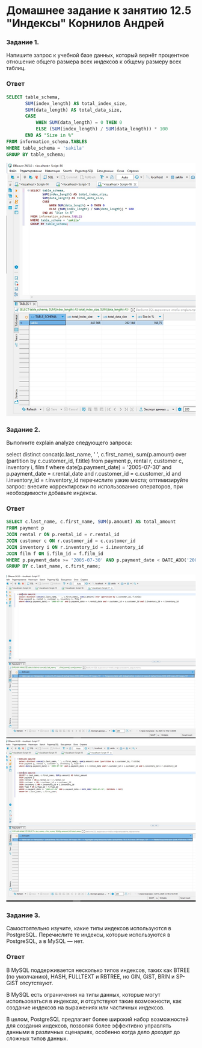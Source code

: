 # Домашнее задание к занятию 12.5 "Индексы" Корнилов Андрей



### Задание 1.

Напишите запрос к учебной базе данных, который вернёт процентное отношение общего размера всех индексов к общему размеру всех таблиц.

### Ответ
```sql
SELECT table_schema, 
       SUM(index_length) AS total_index_size,
       SUM(data_length) AS total_data_size,
       CASE 
           WHEN SUM(data_length) = 0 THEN 0
           ELSE (SUM(index_length) / SUM(data_length)) * 100 
       END AS "Size in %"
FROM information_schema.TABLES
WHERE table_schema = 'sakila'
GROUP BY table_schema;
```
![index1](https://github.com/AndreyTest010/sdb-homeworks/blob/main/index1.jpg)

### Задание 2.

Выполните explain analyze следующего запроса:

select distinct concat(c.last_name, ' ', c.first_name), sum(p.amount) over (partition by c.customer_id, f.title)
from payment p, rental r, customer c, inventory i, film f
where date(p.payment_date) = '2005-07-30' and p.payment_date = r.rental_date and r.customer_id = c.customer_id and i.inventory_id = r.inventory_id
перечислите узкие места;
оптимизируйте запрос: внесите корректировки по использованию операторов, при необходимости добавьте индексы.

### Ответ
```sql
SELECT c.last_name, c.first_name, SUM(p.amount) AS total_amount
FROM payment p
JOIN rental r ON p.rental_id = r.rental_id
JOIN customer c ON r.customer_id = c.customer_id
JOIN inventory i ON r.inventory_id = i.inventory_id
JOIN film f ON i.film_id = f.film_id
WHERE p.payment_date >= '2005-07-30' AND p.payment_date < DATE_ADD('2005-07-30', INTERVAL 1 DAY)
GROUP BY c.last_name, c.first_name;
```
![index2](https://github.com/AndreyTest010/sdb-homeworks/blob/main/index2.jpg)
![index3](https://github.com/AndreyTest010/sdb-homeworks/blob/main/index3.jpg)

### Задание 3.

Самостоятельно изучите, какие типы индексов используются в PostgreSQL. Перечислите те индексы, которые используются в PostgreSQL, а в MySQL — нет.
### Ответ

В MySQL поддерживается несколько типов индексов, таких как BTREE (по умолчанию), HASH, FULLTEXT и RBTREE, но GIN, GiST, BRIN и SP-GiST отсутствуют. 

В MySQL есть ограничения на типы данных, которые могут использоваться в индексах, и отсутствуют такие возможности, как создание индексов на выражениях или частичных индексов.

В целом, PostgreSQL предлагает более широкий набор возможностей для создания индексов, позволяя более эффективно управлять данными в различных сценариях, особенно когда дело доходит до сложных типов данных.

